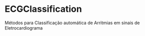# ECGClassification
Métodos para Classificação automática de Arritmias em sinais de Eletrocardiograma
